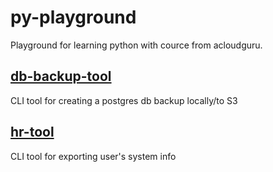 # py-playground
Playground for learning python with cource from acloudguru.

## [db-backup-tool](db-backup-tool//) 
CLI tool for creating a postgres db backup locally/to S3

## [hr-tool](hr-tool/)
CLI tool for exporting user's system info
